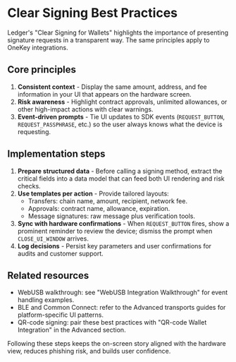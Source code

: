 # Clear Signing Best Practices

Ledger's "Clear Signing for Wallets" highlights the importance of presenting signature requests in a transparent way. The same principles apply to OneKey integrations.

## Core principles

1. **Consistent context** - Display the same amount, address, and fee information in your UI that appears on the hardware screen.
2. **Risk awareness** - Highlight contract approvals, unlimited allowances, or other high-impact actions with clear warnings.
3. **Event-driven prompts** - Tie UI updates to SDK events (`REQUEST_BUTTON`, `REQUEST_PASSPHRASE`, etc.) so the user always knows what the device is requesting.

## Implementation steps

1. **Prepare structured data** - Before calling a signing method, extract the critical fields into a data model that can feed both UI rendering and risk checks.
2. **Use templates per action** - Provide tailored layouts:
   - Transfers: chain name, amount, recipient, network fee.
   - Approvals: contract name, allowance, expiration.
   - Message signatures: raw message plus verification tools.
3. **Sync with hardware confirmations** - When `REQUEST_BUTTON` fires, show a prominent reminder to review the device; dismiss the prompt when `CLOSE_UI_WINDOW` arrives.
4. **Log decisions** - Persist key parameters and user confirmations for audits and customer support.

## Related resources

- WebUSB walkthrough: see "WebUSB Integration Walkthrough" for event handling examples.
- BLE and Common Connect: refer to the Advanced transports guides for platform-specific UI patterns.
- QR-code signing: pair these best practices with "QR-code Wallet Integration" in the Advanced section.

Following these steps keeps the on-screen story aligned with the hardware view, reduces phishing risk, and builds user confidence.